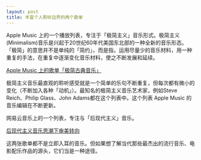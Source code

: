 ```yaml
---
layout: post
title: 丰富个人聆听边界的两个歌单
---
```


Apple Music 上的一个播放列表，专注于「极简主义」音乐形式。极简主义(Minimalism)音乐是兴起于20世纪60年代美国东北部的一种全新的音乐形态。「极简」的意思并不是单纯的「简约」，而是指，运用尽量少的音乐材料，用一种重复的手法，在重复中逐渐变化音乐材料，使之不断发展和延续。

[Apple Music 上的歌单「极简古典音乐」](https://link.zhihu.com/?target=https%3A//itunes.apple.com/cn/playlist/minimalism/pl.bb5b85902ebe413cbea8d168213739d8%3Fl%3Den)

极简主义音乐最直观的聆听感受就是一个简单的乐句不断重复，但每次都有微小的变化（不断加入各种「动机」）。最知名的极简主义音乐艺术家，例如Steve Reich、Philip Glass、John Adams都在这个列表中。这个列表 Apple Music 的音乐编辑在不断更新。


网易云音乐上的一个列表，专注与「后现代主义」音乐。

[后现代主义音乐思潮下审美转向](https://link.zhihu.com/?target=http%3A//music.163.com/playlist/863574905/62230165%3Fuserid%3D74004828)

这两张歌单都不是立即入耳的音乐。但如果想了解当代那些最杰出的流行音乐、电影配乐作品的源头，它们当是一种途径。